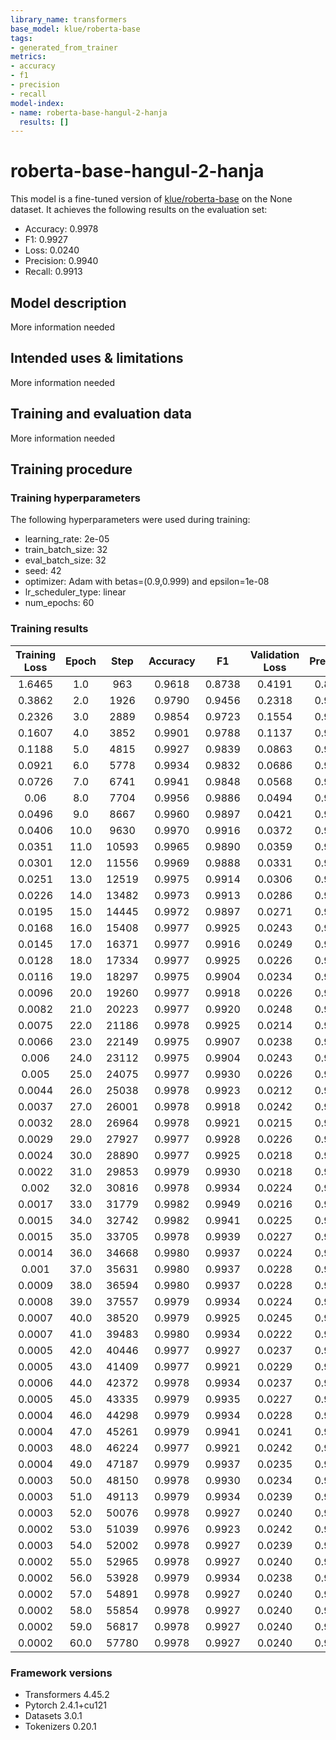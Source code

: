 ```yaml
---
library_name: transformers
base_model: klue/roberta-base
tags:
- generated_from_trainer
metrics:
- accuracy
- f1
- precision
- recall
model-index:
- name: roberta-base-hangul-2-hanja
  results: []
---
```


<!-- This model card has been generated automatically according to the information the Trainer had access to. You
should probably proofread and complete it, then remove this comment. -->

# roberta-base-hangul-2-hanja

This model is a fine-tuned version of [klue/roberta-base](https://huggingface.co/klue/roberta-base) on the None dataset.
It achieves the following results on the evaluation set:
- Accuracy: 0.9978
- F1: 0.9927
- Loss: 0.0240
- Precision: 0.9940
- Recall: 0.9913

## Model description

More information needed

## Intended uses & limitations

More information needed

## Training and evaluation data

More information needed

## Training procedure

### Training hyperparameters

The following hyperparameters were used during training:
- learning_rate: 2e-05
- train_batch_size: 32
- eval_batch_size: 32
- seed: 42
- optimizer: Adam with betas=(0.9,0.999) and epsilon=1e-08
- lr_scheduler_type: linear
- num_epochs: 60

### Training results

| Training Loss | Epoch | Step  | Accuracy | F1     | Validation Loss | Precision | Recall |
|:-------------:|:-----:|:-----:|:--------:|:------:|:---------------:|:---------:|:------:|
| 1.6465        | 1.0   | 963   | 0.9618   | 0.8738 | 0.4191          | 0.8922    | 0.8561 |
| 0.3862        | 2.0   | 1926  | 0.9790   | 0.9456 | 0.2318          | 0.9496    | 0.9417 |
| 0.2326        | 3.0   | 2889  | 0.9854   | 0.9723 | 0.1554          | 0.9751    | 0.9696 |
| 0.1607        | 4.0   | 3852  | 0.9901   | 0.9788 | 0.1137          | 0.9797    | 0.9780 |
| 0.1188        | 5.0   | 4815  | 0.9927   | 0.9839 | 0.0863          | 0.9853    | 0.9825 |
| 0.0921        | 6.0   | 5778  | 0.9934   | 0.9832 | 0.0686          | 0.9842    | 0.9822 |
| 0.0726        | 7.0   | 6741  | 0.9941   | 0.9848 | 0.0568          | 0.9857    | 0.9839 |
| 0.06          | 8.0   | 7704  | 0.9956   | 0.9886 | 0.0494          | 0.9909    | 0.9864 |
| 0.0496        | 9.0   | 8667  | 0.9960   | 0.9897 | 0.0421          | 0.9912    | 0.9881 |
| 0.0406        | 10.0  | 9630  | 0.9970   | 0.9916 | 0.0372          | 0.9920    | 0.9913 |
| 0.0351        | 11.0  | 10593 | 0.9965   | 0.9890 | 0.0359          | 0.9916    | 0.9864 |
| 0.0301        | 12.0  | 11556 | 0.9969   | 0.9888 | 0.0331          | 0.9905    | 0.9871 |
| 0.0251        | 13.0  | 12519 | 0.9975   | 0.9914 | 0.0306          | 0.9926    | 0.9902 |
| 0.0226        | 14.0  | 13482 | 0.9973   | 0.9913 | 0.0286          | 0.9930    | 0.9895 |
| 0.0195        | 15.0  | 14445 | 0.9972   | 0.9897 | 0.0271          | 0.9909    | 0.9885 |
| 0.0168        | 16.0  | 15408 | 0.9977   | 0.9925 | 0.0243          | 0.9937    | 0.9913 |
| 0.0145        | 17.0  | 16371 | 0.9977   | 0.9916 | 0.0249          | 0.9923    | 0.9909 |
| 0.0128        | 18.0  | 17334 | 0.9977   | 0.9925 | 0.0226          | 0.9934    | 0.9916 |
| 0.0116        | 19.0  | 18297 | 0.9975   | 0.9904 | 0.0234          | 0.9926    | 0.9881 |
| 0.0096        | 20.0  | 19260 | 0.9977   | 0.9918 | 0.0226          | 0.9930    | 0.9906 |
| 0.0082        | 21.0  | 20223 | 0.9977   | 0.9920 | 0.0248          | 0.9930    | 0.9909 |
| 0.0075        | 22.0  | 21186 | 0.9978   | 0.9925 | 0.0214          | 0.9934    | 0.9916 |
| 0.0066        | 23.0  | 22149 | 0.9975   | 0.9907 | 0.0238          | 0.9930    | 0.9885 |
| 0.006         | 24.0  | 23112 | 0.9975   | 0.9904 | 0.0243          | 0.9919    | 0.9888 |
| 0.005         | 25.0  | 24075 | 0.9977   | 0.9930 | 0.0226          | 0.9937    | 0.9923 |
| 0.0044        | 26.0  | 25038 | 0.9978   | 0.9923 | 0.0212          | 0.9933    | 0.9913 |
| 0.0037        | 27.0  | 26001 | 0.9978   | 0.9918 | 0.0242          | 0.9933    | 0.9902 |
| 0.0032        | 28.0  | 26964 | 0.9978   | 0.9921 | 0.0215          | 0.9923    | 0.9920 |
| 0.0029        | 29.0  | 27927 | 0.9977   | 0.9928 | 0.0226          | 0.9944    | 0.9913 |
| 0.0024        | 30.0  | 28890 | 0.9977   | 0.9925 | 0.0218          | 0.9930    | 0.9920 |
| 0.0022        | 31.0  | 29853 | 0.9979   | 0.9930 | 0.0218          | 0.9930    | 0.9930 |
| 0.002         | 32.0  | 30816 | 0.9978   | 0.9934 | 0.0224          | 0.9930    | 0.9937 |
| 0.0017        | 33.0  | 31779 | 0.9982   | 0.9949 | 0.0216          | 0.9951    | 0.9948 |
| 0.0015        | 34.0  | 32742 | 0.9982   | 0.9941 | 0.0225          | 0.9944    | 0.9937 |
| 0.0015        | 35.0  | 33705 | 0.9978   | 0.9939 | 0.0227          | 0.9944    | 0.9934 |
| 0.0014        | 36.0  | 34668 | 0.9980   | 0.9937 | 0.0224          | 0.9941    | 0.9934 |
| 0.001         | 37.0  | 35631 | 0.9980   | 0.9937 | 0.0228          | 0.9947    | 0.9927 |
| 0.0009        | 38.0  | 36594 | 0.9980   | 0.9937 | 0.0228          | 0.9941    | 0.9934 |
| 0.0008        | 39.0  | 37557 | 0.9979   | 0.9934 | 0.0224          | 0.9944    | 0.9923 |
| 0.0007        | 40.0  | 38520 | 0.9979   | 0.9925 | 0.0245          | 0.9944    | 0.9906 |
| 0.0007        | 41.0  | 39483 | 0.9980   | 0.9934 | 0.0222          | 0.9941    | 0.9927 |
| 0.0005        | 42.0  | 40446 | 0.9977   | 0.9927 | 0.0237          | 0.9934    | 0.9920 |
| 0.0005        | 43.0  | 41409 | 0.9977   | 0.9921 | 0.0229          | 0.9937    | 0.9906 |
| 0.0006        | 44.0  | 42372 | 0.9978   | 0.9934 | 0.0237          | 0.9944    | 0.9923 |
| 0.0005        | 45.0  | 43335 | 0.9979   | 0.9935 | 0.0227          | 0.9944    | 0.9927 |
| 0.0004        | 46.0  | 44298 | 0.9979   | 0.9934 | 0.0228          | 0.9937    | 0.9930 |
| 0.0004        | 47.0  | 45261 | 0.9979   | 0.9941 | 0.0241          | 0.9948    | 0.9934 |
| 0.0003        | 48.0  | 46224 | 0.9977   | 0.9921 | 0.0242          | 0.9937    | 0.9906 |
| 0.0004        | 49.0  | 47187 | 0.9979   | 0.9937 | 0.0235          | 0.9944    | 0.9930 |
| 0.0003        | 50.0  | 48150 | 0.9978   | 0.9930 | 0.0234          | 0.9934    | 0.9927 |
| 0.0003        | 51.0  | 49113 | 0.9979   | 0.9934 | 0.0239          | 0.9944    | 0.9923 |
| 0.0003        | 52.0  | 50076 | 0.9978   | 0.9927 | 0.0240          | 0.9940    | 0.9913 |
| 0.0002        | 53.0  | 51039 | 0.9976   | 0.9923 | 0.0242          | 0.9930    | 0.9916 |
| 0.0003        | 54.0  | 52002 | 0.9978   | 0.9927 | 0.0239          | 0.9934    | 0.9920 |
| 0.0002        | 55.0  | 52965 | 0.9978   | 0.9927 | 0.0240          | 0.9934    | 0.9920 |
| 0.0002        | 56.0  | 53928 | 0.9979   | 0.9934 | 0.0238          | 0.9944    | 0.9923 |
| 0.0002        | 57.0  | 54891 | 0.9978   | 0.9927 | 0.0240          | 0.9940    | 0.9913 |
| 0.0002        | 58.0  | 55854 | 0.9978   | 0.9927 | 0.0240          | 0.9940    | 0.9913 |
| 0.0002        | 59.0  | 56817 | 0.9978   | 0.9927 | 0.0240          | 0.9940    | 0.9913 |
| 0.0002        | 60.0  | 57780 | 0.9978   | 0.9927 | 0.0240          | 0.9940    | 0.9913 |


### Framework versions

- Transformers 4.45.2
- Pytorch 2.4.1+cu121
- Datasets 3.0.1
- Tokenizers 0.20.1
